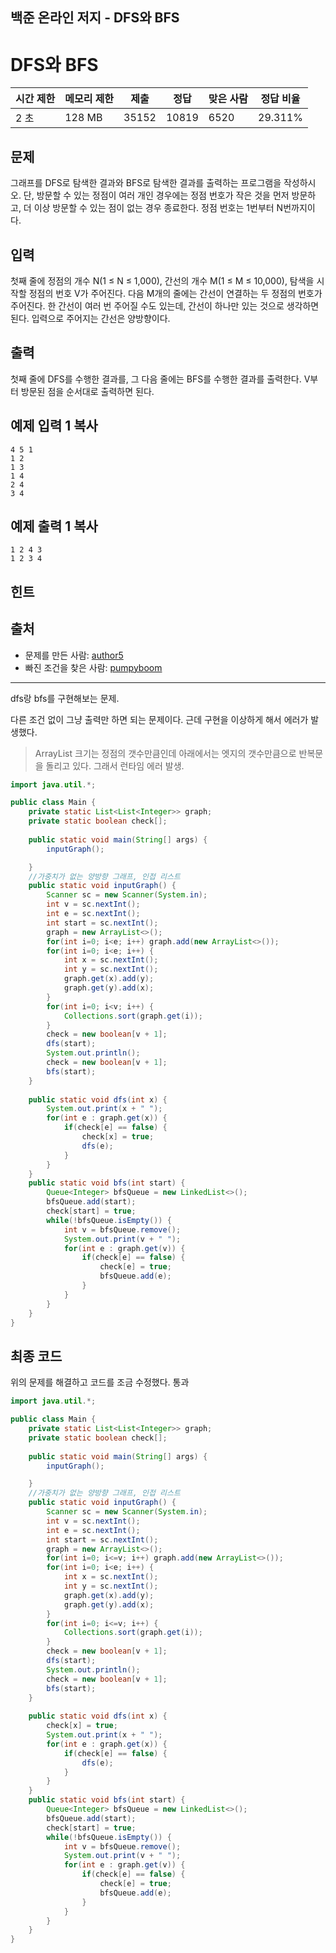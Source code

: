 ## 백준 온라인 저지 - DFS와 BFS


# DFS와 BFS

| 시간 제한 | 메모리 제한 | 제출  | 정답  | 맞은 사람 | 정답 비율 |
| --------- | ----------- | ----- | ----- | --------- | --------- |
| 2 초      | 128 MB      | 35152 | 10819 | 6520      | 29.311%   |

## 문제

그래프를 DFS로 탐색한 결과와 BFS로 탐색한 결과를 출력하는 프로그램을 작성하시오. 단, 방문할 수 있는 정점이 여러 개인 경우에는 정점 번호가 작은 것을 먼저 방문하고, 더 이상 방문할 수 있는 점이 없는 경우 종료한다. 정점 번호는 1번부터 N번까지이다.

## 입력

첫째 줄에 정점의 개수 N(1 ≤ N ≤ 1,000), 간선의 개수 M(1 ≤ M ≤ 10,000), 탐색을 시작할 정점의 번호 V가 주어진다. 다음 M개의 줄에는 간선이 연결하는 두 정점의 번호가 주어진다. 한 간선이 여러 번 주어질 수도 있는데, 간선이 하나만 있는 것으로 생각하면 된다. 입력으로 주어지는 간선은 양방향이다.

## 출력

첫째 줄에 DFS를 수행한 결과를, 그 다음 줄에는 BFS를 수행한 결과를 출력한다. V부터 방문된 점을 순서대로 출력하면 된다.

## 예제 입력 1 복사

```
4 5 1
1 2
1 3
1 4
2 4
3 4
```

## 예제 출력 1 복사

```
1 2 4 3
1 2 3 4
```

## 힌트

## 출처

- 문제를 만든 사람: [author5](https://www.acmicpc.net/user/author5)
- 빠진 조건을 찾은 사람: [pumpyboom](https://www.acmicpc.net/user/pumpyboom)

------

dfs랑 bfs를 구현해보는 문제.

다른 조건 없이 그냥 출력만 하면 되는 문제이다. 근데 구현을 이상하게 해서 에러가 발생했다.

> ArrayList 크기는 정점의 갯수만큼인데 아래에서는 엣지의 갯수만큼으로 반복문을 돌리고 있다. 그래서 런타임 에러 발생.

```java
import java.util.*;

public class Main {
    private static List<List<Integer>> graph;
    private static boolean check[];
    
    public static void main(String[] args) {
        inputGraph();

    }
    //가중치가 없는 양방향 그래프, 인접 리스트
    public static void inputGraph() {
        Scanner sc = new Scanner(System.in);
        int v = sc.nextInt();
        int e = sc.nextInt();
        int start = sc.nextInt();
        graph = new ArrayList<>();
        for(int i=0; i<e; i++) graph.add(new ArrayList<>());
        for(int i=0; i<e; i++) {
            int x = sc.nextInt();
            int y = sc.nextInt();
            graph.get(x).add(y);
            graph.get(y).add(x);
        }
        for(int i=0; i<v; i++) {
            Collections.sort(graph.get(i));
        }
        check = new boolean[v + 1];
        dfs(start);
        System.out.println();
        check = new boolean[v + 1];
        bfs(start);
    }
    
    public static void dfs(int x) {
        System.out.print(x + " ");
        for(int e : graph.get(x)) {
            if(check[e] == false) {
                check[x] = true;
                dfs(e);
            }
        }
    }
    public static void bfs(int start) {
        Queue<Integer> bfsQueue = new LinkedList<>();
        bfsQueue.add(start);
        check[start] = true;
        while(!bfsQueue.isEmpty()) {
            int v = bfsQueue.remove();
            System.out.print(v + " ");
            for(int e : graph.get(v)) {
                if(check[e] == false) {
                    check[e] = true;
                    bfsQueue.add(e);
                }
            }
        }
    }
}
```

## 최종 코드

위의 문제를 해결하고 코드를 조금 수정했다. 통과

```java
import java.util.*;

public class Main {
    private static List<List<Integer>> graph;
    private static boolean check[];
    
    public static void main(String[] args) {
        inputGraph();

    }
    //가중치가 없는 양방향 그래프, 인접 리스트
    public static void inputGraph() {
        Scanner sc = new Scanner(System.in);
        int v = sc.nextInt();
        int e = sc.nextInt();
        int start = sc.nextInt();
        graph = new ArrayList<>();
        for(int i=0; i<=v; i++) graph.add(new ArrayList<>());
        for(int i=0; i<e; i++) {
            int x = sc.nextInt();
            int y = sc.nextInt();
            graph.get(x).add(y);
            graph.get(y).add(x);
        }
        for(int i=0; i<=v; i++) {
            Collections.sort(graph.get(i));
        }
        check = new boolean[v + 1];
        dfs(start);
        System.out.println();
        check = new boolean[v + 1];
        bfs(start);
    }
    
    public static void dfs(int x) {
        check[x] = true;
        System.out.print(x + " ");
        for(int e : graph.get(x)) {
            if(check[e] == false) {
                dfs(e);
            }
        }
    }
    public static void bfs(int start) {
        Queue<Integer> bfsQueue = new LinkedList<>();
        bfsQueue.add(start);
        check[start] = true;
        while(!bfsQueue.isEmpty()) {
            int v = bfsQueue.remove();
            System.out.print(v + " ");
            for(int e : graph.get(v)) {
                if(check[e] == false) {
                    check[e] = true;
                    bfsQueue.add(e);
                }
            }
        }
    }
}
```

